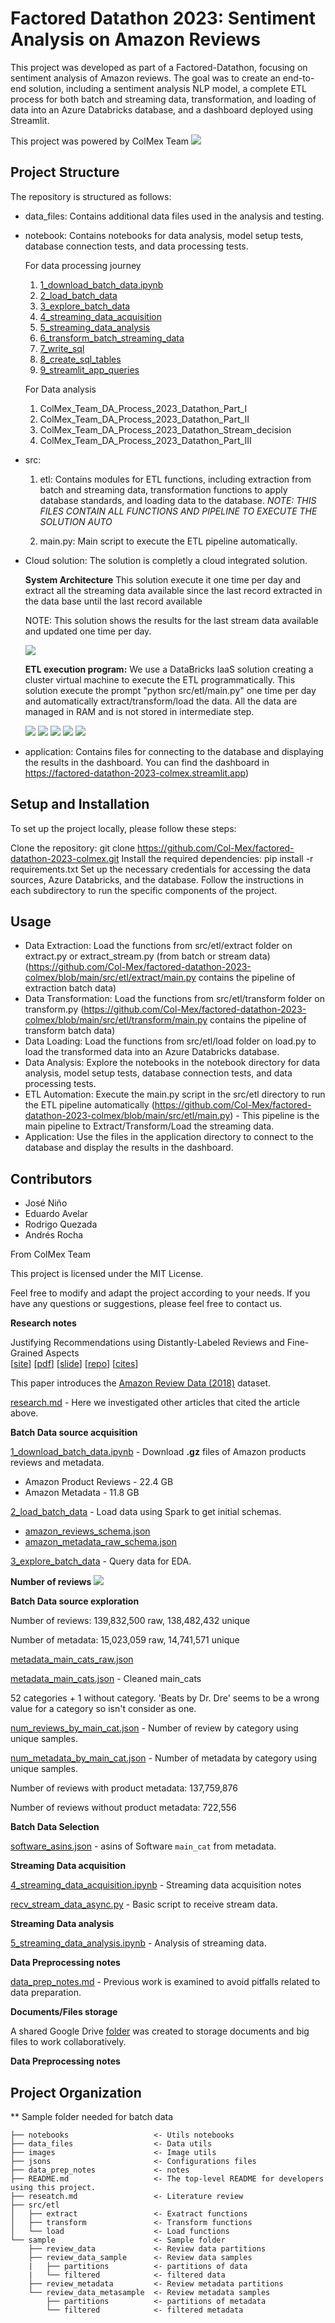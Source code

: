 # Factored Datathon 2023: Sentiment Analysis on Amazon Reviews

This project was developed as part of a Factored-Datathon, focusing on sentiment analysis of Amazon reviews. The goal was to create an end-to-end solution, including a sentiment analysis NLP model, a complete ETL process for both batch and streaming data, transformation, and loading of data into an Azure Databricks database, and a dashboard deployed using Streamlit.

This project was powered by ColMex Team
![](images/colmexlogo.png)

## Project Structure

The repository is structured as follows:

* data_files: Contains additional data files used in the analysis and testing.
* notebook: Contains notebooks for data analysis, model setup tests, database connection tests, and data processing tests.

    For data processing journey
    1. [1_download_batch_data.ipynb](notebooks/1_download_batch_data.ipynb)
    2. [2_load_batch_data](notebooks/2_load_batch_data.ipynb)
    3. [3_explore_batch_data](notebooks/3_explore_batch_data.ipynb)
    4. [4_streaming_data_acquisition](notebooks/4_streaming_data_acquisition.ipynb)
    5. [5_streaming_data_analysis](notebooks/5_streaming_data_analysis.ipynb)
    6. [6_transform_batch_streaming_data](notebooks/6_transform_batch_streaming_data.ipynb)
    7. [7_write_sql](notebooks/7_write_sql.ipynb)
    8. [8_create_sql_tables](notebooks/8_create_sql_tables.ipynb)
    9. [9_streamlit_app_queries](notebooks/9_streamlit_app_queries.ipynb)

    For Data analysis
    1. ColMex_Team_DA_Process_2023_Datathon_Part_I
    2. ColMex_Team_DA_Process_2023_Datathon_Part_II
    3. ColMex_Team_DA_Process_2023_Datathon_Stream_decision
    4. ColMex_Team_DA_Process_2023_Datathon_Part_III


* src:
    1. etl: Contains modules for ETL functions, including extraction from batch and streaming data, transformation functions to apply database standards, and loading data to the database. 
        *NOTE: THIS FILES CONTAIN ALL FUNCTIONS AND PIPELINE TO EXECUTE THE SOLUTION AUTO*

    2. main.py: Main script to execute the ETL pipeline automatically.
* Cloud solution:
    The solution is completly a cloud integrated solution.

    **System Architecture**
    This solution execute it one time per day and extract all the streaming data available since the last record extracted in the data base until the last record available 

    NOTE: This solution shows the results for the last stream data available and updated one time per day.

    ![](images/Brand_Health_solution.png)
    

    **ETL execution program:**
    We use a DataBricks IaaS solution creating a cluster virtual machine to execute the ETL programmatically. This solution execute the prompt "python src/etl/main.py" one time per day and automatically extract/transform/load the data. All the data are managed in RAM and is not stored in intermediate step.

    ![](images/server1.png)
    ![](images/server2.png)
    ![](images/server3.png)
    ![](images/server4.png)
    ![](images/server5.png)

* application: Contains files for connecting to the database and displaying the results in the dashboard. You can find the dashboard in https://factored-datathon-2023-colmex.streamlit.app)




## Setup and Installation

To set up the project locally, please follow these steps:

Clone the repository: git clone https://github.com/Col-Mex/factored-datathon-2023-colmex.git
Install the required dependencies: pip install -r requirements.txt
Set up the necessary credentials for accessing the data sources, Azure Databricks, and the database.
Follow the instructions in each subdirectory to run the specific components of the project.

## Usage

* Data Extraction: Load the functions from src/etl/extract folder on extract.py or extract_stream.py (from batch or stream data) (https://github.com/Col-Mex/factored-datathon-2023-colmex/blob/main/src/etl/extract/main.py contains the pipeline of extraction batch data)
* Data Transformation: Load the functions from src/etl/transform folder on transform.py (https://github.com/Col-Mex/factored-datathon-2023-colmex/blob/main/src/etl/transform/main.py contains the pipeline of transform batch data)
* Data Loading: Load the functions from src/etl/load folder on load.py to load the transformed data into an Azure Databricks database.
* Data Analysis: Explore the notebooks in the notebook directory for data analysis, model setup tests, database connection tests, and data processing tests.
* ETL Automation: Execute the main.py script in the src/etl directory to run the ETL pipeline automatically (https://github.com/Col-Mex/factored-datathon-2023-colmex/blob/main/src/etl/main.py) - This pipeline is the main pipeline to Extract/Transform/Load the streaming data.
* Application: Use the files in the application directory to connect to the database and display the results in the dashboard.



## Contributors

* José Niño
* Eduardo Avelar
* Rodrigo Quezada
* Andrés Rocha

From ColMex Team

This project is licensed under the MIT License.

Feel free to modify and adapt the project according to your needs. If you have any questions or suggestions, please feel free to contact us.

**Research notes**

Justifying Recommendations using Distantly-Labeled Reviews and Fine-Grained Aspects  
[[site](https://aclanthology.org/D19-1018/)] [[pdf](https://aclanthology.org/D19-1018.pdf)] [[slide](https://nijianmo.github.io/slides/emnlp-19a.pdf)] [[repo](https://github.com/nijianmo/recsys_justification)] [[cites](https://scholar.google.com/scholar?oi=bibs&hl=en&cites=15486505894554216965)]

This paper introduces the [Amazon Review Data (2018)](https://nijianmo.github.io/amazon/index.html) dataset.

[research.md](research.md) - Here we investigated other articles that cited the article above. 

**Batch Data source acquisition**

[1_download_batch_data.ipynb](notebooks/1_download_batch_data.ipynb) - Download **.gz** files of Amazon products reviews and metadata.
* Amazon Product Reviews - 22.4 GB
* Amazon Metadata - 11.8 GB

[2_load_batch_data](notebooks/2_load_batch_data.ipynb) - Load data using Spark to get initial schemas.
* [amazon_reviews_schema.json](data_files/amazon_reviews_schema.json)
* [amazon_metadata_raw_schema.json](data_files/amazon_metadata_raw_schema.json)

[3_explore_batch_data](notebooks/3_explore_batch_data.ipynb) - Query data for EDA.


**Number of reviews**
![](images/streaming_data_eda.png)


**Batch Data source exploration**

Number of reviews: 139,832,500 raw, 138,482,432 unique

Number of metadata: 15,023,059 raw, 14,741,571 unique

[metadata_main_cats_raw.json](data_files/metadata_main_cats_raw.json)

[metadata_main_cats.json](data_files/metadata_main_cats.json) - Cleaned main_cats

52 categories + 1 without category. 'Beats by Dr. Dre' seems to be a wrong value for a category so isn't consider as one.

[num_reviews_by_main_cat.json](data_files/num_reviews_by_main_cat.json) - 
Number of review by category using unique samples.

[num_metadata_by_main_cat.json](data_files/num_metadata_by_main_cat.json) - 
Number of metadata by category using unique samples.

Number of reviews with product metadata: 137,759,876

Number of reviews without product metadata: 722,556

**Batch Data Selection**

[software_asins.json](data_files/software_asins.json) - asins of Software `main_cat` from metadata.

**Streaming Data acquisition**

[4_streaming_data_acquisition.ipynb](notebooks/4_streaming_data_acquisition.ipynb) - Streaming data acquisition notes

[recv_stream_data_async.py](scripts/recv_stream_data_async.py) - Basic script to receive stream data.

**Streaming Data analysis**

[5_streaming_data_analysis.ipynb](notebooks/5_streaming_data_analysis.ipynb) - Analysis of streaming data.






**Data Preprocessing notes**

[data_prep_notes.md](data_prep_notes.md) - Previous work is examined to avoid pitfalls related to data preparation.

**Documents/Files storage**

A shared Google Drive [folder](https://drive.google.com/drive/folders/1RFptM5LDdVLjcFN5d3IdXtjWexsLs_oD) was created to storage documents and big files to work collaboratively.

**Data Preprocessing notes**

## Project Organization
** Sample folder needed for batch data

    ├── notebooks                   <- Utils notebooks
    ├── data_files                  <- Data utils
    ├── images                      <- Image utils
    ├── jsons                       <- Configurations files
    ├── data_prep_notes             <- notes
    ├── README.md                   <- The top-level README for developers using this project.
    ├── reseatch.md                 <- Literature review
    ├── src/etl
    │   ├── extract                 <- Exatract functions
    │   ├── transform               <- Transform functions
    │   └── load                    <- Load functions
    └── sample                      <- Sample folder
        ├── review_data             <- Review data partitions
        ├── review_data_sample      <- Review data samples
        |   ├── partitions          <- partitions of data
        |   └── filtered            <- filtered data
        ├── review_metadata         <- Review metadata partitions
        └── review_data_metasample  <- Review metadata samples
            ├── partitions          <- partitions of metadata
            └── filtered            <- filtered metadata

 